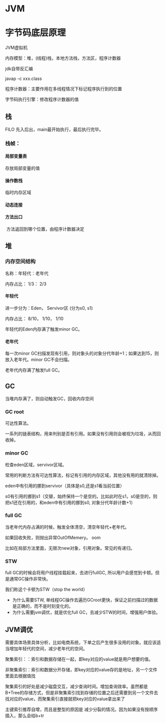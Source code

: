 # JVM

# 字节码底层原理

JVM虚拟机

内存模型：堆，(线程)栈，本地方法栈，方法区，程序计数器

jdk自带反汇编

javap -c xxx.class

程序计数器：主要作用在多线程情况下标记程序执行到的位置

字节码执行引擎：修改程序计数器的值



## 栈

FILO  先入后出，main最开始执行，最后执行完毕。

### 栈帧：

#### 局部变量表

存放局部变量的值

#### 操作数栈

临时内存区域

#### 动态连接

#### 方法出口

​	方法返回到哪个位置，由程序计数器决定

## 堆

### 内存空间结构

名称：年轻代：老年代

内存占比：	1/3： 2/3

#### 年轻代

进一步分为：Eden， Servivor区 (分为s0, s1)

内存占比：   8/10， 1/10，   1/10	

年轻代的Eden内存满了触发minor GC。

#### 老年代

每一次minor GC扫描发现有引用，则对象头的对象分代年龄+1；如果达到15，则放入老年代。minor GC不会扫描。

老年代内存满了触发full GC。



## GC

当堆内存满了，则自动触发GC，回收内存空间

### GC root

可达性算法。

一系列的链表结构，用来判别是否有引用。如果没有引用则会被视为垃圾，从而回收掉。

### minor GC

检查eden区域，servivor区域。

常用的判断方法有可达性算法，标记有引用的内存区域，其他没有用的就清除掉。

eden中有引用的挪到servivor（具体是s0,还是s1看当前位置）

s0有引用的挪到s1（交替，始终保持一个是空的。比如此时在s1，s0是空的，则把s1还在引用的，和eden中有引用的挪到s0, 对象分代年龄计数+1）

### full GC

当老年代内存占满的时候，触发全体清空，清空年轻代+老年代。

如果回收失败，则抛出异常OutOfMemery。  oom

比如在局部方法里面，无限次new对象，引用对象。常见的有递归。



### STW

full GC的时候会将用户线程挂载起来，去进行fullGC, 所以用户会感觉到卡顿。但是通常GC操作非常快。

我们称这个卡顿为STW（stop the world）

- 为什么需要STW,  单线程GC操作去遍历GCroot更快，保证之前扫描过的数据是正确的，而不是时刻变化的。
- 为什么需要jvm调优，就是优化full GC，去减少STW的时间，增强用户体验。



## JVM调优

需要具体场景具体分析，比如电商系统，下单之后产生很多没用的对象。就应该适当增加年轻代的空间，减少老年代的空间。







聚集索引：：索引和数据存储在一起，即key对应的value就是用户想要的值。

非聚集索引：索引和数据分开存储，即key对应的value存的是地址，另一个文件里面去根据值找



聚集索引的好处是减少磁盘交互，减少查询时间。增加查询效率。虽然都是B+Tree的存储方式，但是非聚集索引找到存储的位置之后还需要到另一个文件去找对应的value，而聚集索引直接就把key对应的value拿出来了



主键索引推荐自增，而且是整型的原因是 减少分裂的情况。因为如果没有按顺序插入，那么会给b+tr